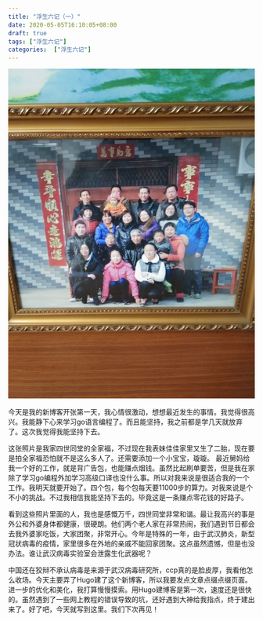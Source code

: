 ```yaml
---
title: "浮生六记（一）"
date: 2020-05-05T16:10:05+08:00
draft: true
tags: ["浮生六记"]
categories:  ["浮生六记"]
---
```


![四世同堂](/media/01浮生六记(一)/四世同堂.jpg)


  今天是我的新博客开张第一天，我心情很激动，想想最近发生的事情。我觉得很高兴。我能静下心来学习go语言编程了。而且能坚持，我之前都是学几天就放弃了。这次我觉得我能坚持下去。
   

  这张照片是我家四世同堂的全家福，不过现在我表妹佳佳家里又生了二胎，现在要是拍全家福恐怕就不是这么多人了。还需要添加一个小宝宝，璇璇。
  最近舅妈给我一个好的工作，就是背广告包，也能赚点烟钱。虽然比起刷单要苦，但是我在家除了学习go编程外加学习高级口译也没什么事。所以对我来说是很适合我的一个工作。我明天就要开始了。四个包，每个包每天要11000步的算力。对我来说是个不小的挑战。不过我相信我能坚持下去的。毕竟这是一条赚点零花钱的好路子。

  看到这些照片里面的人，我也是感慨万千，四世同堂非常和谐。最让我高兴的事是外公和外婆身体都健康，很硬朗。他们两个老人家在非常热闹，我们遇到节日都会去我外婆家吃饭，大家团聚，非常开心。今年是特殊的一年，由于武汉肺炎，新型冠状病毒的疫情，家里很多在外地的亲戚不能回家团聚。这点虽然遗憾，但是也没办法。谁让武汉病毒实验室会泄露生化武器呢？
  

  中国还在狡辩不承认病毒是来源于武汉病毒研究所，ccp真的是脸皮厚，我看他怎么收场。今天主要弄了Hugo建了这个新博客，所以我要发点文章点缀点缀页面。进一步的优化和美化，我打算慢慢摸索。用Hugo建博客是第一次，速度还是很快的。虽然遇到了一些网上教程的错误导致的坑，还好遇到大神给我指点，终于建出来了。好了吧，今天就写到这里。我们下次再见！
  